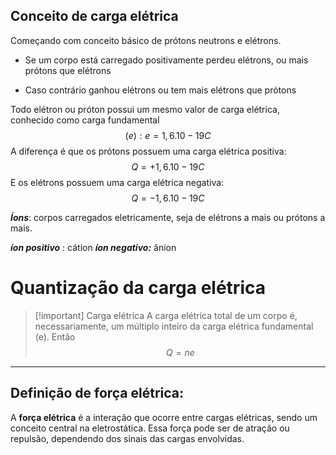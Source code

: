 
## Conceito de carga elétrica

Começando com conceito básico de prótons neutrons e elétrons.

- Se um corpo está carregado positivamente perdeu elétrons, ou mais prótons que elétrons

- Caso contrário ganhou elétrons ou tem mais elétrons que prótons

Todo elétron ou próton possui um mesmo valor de carga elétrica, conhecido como carga fundamental 
$$
(e): e = 1,6 . 10-19 C 
$$A diferença é que os prótons possuem uma carga elétrica positiva:
$$
Q = +1,6 . 10-19 C 
$$E os elétrons possuem uma carga elétrica negativa: 
$$
Q = -1,6 . 10-19 C
$$



***Íons***: corpos carregados eletricamente, seja de elétrons a mais ou prótons a mais.

***íon positivo*** : cátion
***íon negativo:*** ânion 

# Quantização da carga elétrica


> [!important] Carga elétrica
> A carga elétrica total de um corpo é, necessariamente, um múltiplo inteiro da carga elétrica fundamental (e). Então
> $$
> Q = n e
> $$




---

## Definição de força elétrica:

A **força elétrica** é a interação que ocorre entre cargas elétricas, sendo um conceito central na eletrostática. Essa força pode ser de atração ou repulsão, dependendo dos sinais das cargas envolvidas.
